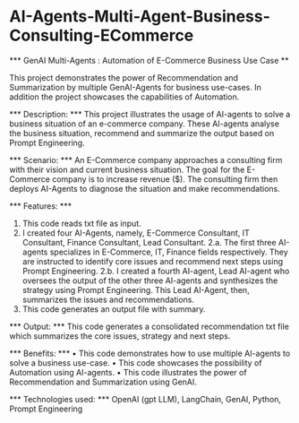 # AI-Agents-Multi-Agent-Business-Consulting-ECommerce

*** GenAI Multi-Agents : Automation of E-Commerce Business Use Case **

This project demonstrates the power of Recommendation and Summarization by multiple GenAI-Agents for business use-cases. In addition the project showcases the capabilities of Automation.

*** Description: *** 
This project illustrates the usage of AI-agents to solve a business situation of an e-commerce company. These AI-agents analyse the business situation, recommend and summarize the output based on Prompt Engineering. 

*** Scenario: ***
An E-Commerce company approaches a consulting firm with their vision and current business situation. The goal for the E-Commerce company is to increase revenue ($). The consulting firm then deploys AI-Agents to diagnose the situation and make recommendations.

*** Features: ***
1. This code reads txt file as input.
2. I created four AI-Agents, namely, E-Commerce Consultant, IT Consultant, Finance Consultant, Lead Consultant.
2.a.	The first three AI-agents specializes in E-Commerce, IT, Finance fields respectively. They are instructed to identify core issues and recommend next steps using Prompt Engineering. 
2.b.	I created a fourth AI-agent, Lead AI-agent who oversees the output of the other three AI-agents and synthesizes the strategy using Prompt Engineering. This Lead AI-Agent, then, summarizes the issues and recommendations.
3. This code generates an output file with summary.

*** Output: *** 
This code generates a consolidated recommendation txt file which summarizes the core issues, strategy and next steps.

*** Benefits: ***
•	This code demonstrates how to use multiple AI-agents to solve a business use-case.
•	This code showcases the possibility of Automation using AI-agents.
•	This code illustrates the power of Recommendation and Summarization using GenAI.

*** Technologies used: ***
OpenAI (gpt LLM), LangChain, GenAI, Python, Prompt Engineering
